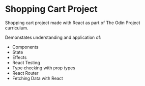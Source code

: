 # Shopping Cart Project

Shopping cart project made with React as part of The Odin Project curriculum.

Demonstates understanding and application of:

- Components
- State
- Effects
- React Testing
- Type checking with prop types
- React Router
- Fetching Data with React
